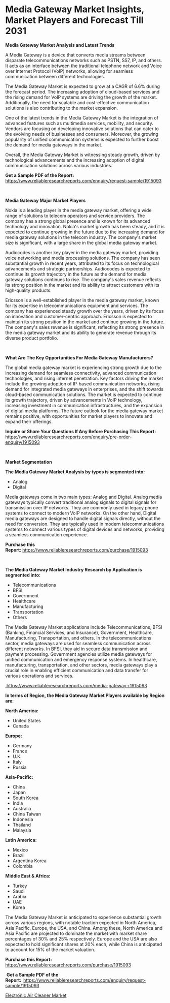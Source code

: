 <p><h1>Media Gateway Market Insights, Market Players and Forecast Till 2031</h1></p><p><strong>Media Gateway Market Analysis and Latest Trends</strong></p>
<p><p>A Media Gateway is a device that converts media streams between disparate telecommunications networks such as PSTN, SS7, IP, and others. It acts as an interface between the traditional telephone network and Voice over Internet Protocol (VoIP) networks, allowing for seamless communication between different technologies.</p><p>The Media Gateway Market is expected to grow at a CAGR of 6.6% during the forecast period. The increasing adoption of cloud-based services and the rising demand for VoIP systems are driving the growth of the market. Additionally, the need for scalable and cost-effective communication solutions is also contributing to the market expansion.</p><p>One of the latest trends in the Media Gateway Market is the integration of advanced features such as multimedia services, mobility, and security. Vendors are focusing on developing innovative solutions that can cater to the evolving needs of businesses and consumers. Moreover, the growing popularity of unified communication systems is expected to further boost the demand for media gateways in the market.</p><p>Overall, the Media Gateway Market is witnessing steady growth, driven by technological advancements and the increasing adoption of digital communication solutions across various industries.</p></p>
<p><strong>Get a Sample PDF of the Report:&nbsp;</strong> <a href="https://www.reliableresearchreports.com/enquiry/request-sample/1915093">https://www.reliableresearchreports.com/enquiry/request-sample/1915093</a></p>
<p>&nbsp;</p>
<p><strong>Media Gateway Major Market Players</strong></p>
<p><p>Nokia is a leading player in the media gateway market, offering a wide range of solutions to telecom operators and service providers. The company has a strong global presence and is known for its advanced technology and innovation. Nokia's market growth has been steady, and it is expected to continue growing in the future due to the increasing demand for media gateway solutions in the telecom industry. The company's market size is significant, with a large share in the global media gateway market.</p><p>Audiocodes is another key player in the media gateway market, providing voice networking and media processing solutions. The company has seen substantial growth in recent years, attributed to its focus on technological advancements and strategic partnerships. Audiocodes is expected to continue its growth trajectory in the future as the demand for media gateway solutions continues to rise. The company's sales revenue reflects its strong position in the market and its ability to attract customers with its high-quality products.</p><p>Ericsson is a well-established player in the media gateway market, known for its expertise in telecommunications equipment and services. The company has experienced steady growth over the years, driven by its focus on innovation and customer-centric approach. Ericsson is expected to maintain its strong position in the market and continue growing in the future. The company's sales revenue is significant, reflecting its strong presence in the media gateway market and its ability to generate revenue through its diverse product portfolio.</p></p>
<p>&nbsp;</p>
<p><strong>What Are The Key Opportunities For Media Gateway Manufacturers?</strong></p>
<p><p>The global media gateway market is experiencing strong growth due to the increasing demand for seamless connectivity, advanced communication technologies, and rising internet penetration. Key factors driving the market include the growing adoption of IP-based communication networks, rising demand for integrated media gateways in enterprises, and the shift towards cloud-based communication solutions. The market is expected to continue its growth trajectory, driven by advancements in VoIP technology, increasing investment in communication infrastructures, and the expansion of digital media platforms. The future outlook for the media gateway market remains positive, with opportunities for market players to innovate and expand their offerings.</p></p>
<p><strong>Inquire or Share Your Questions If Any Before Purchasing This Report:</strong> <a href="https://www.reliableresearchreports.com/enquiry/pre-order-enquiry/1915093">https://www.reliableresearchreports.com/enquiry/pre-order-enquiry/1915093</a></p>
<p>&nbsp;</p>
<p><strong>Market Segmentation</strong></p>
<p><strong>The Media Gateway Market Analysis by types is segmented into:</strong></p>
<p><ul><li>Analog</li><li>Digital</li></ul></p>
<p><p>Media gateways come in two main types: Analog and Digital. Analog media gateways typically convert traditional analog signals to digital signals for transmission over IP networks. They are commonly used in legacy phone systems to connect to modern VoIP networks. On the other hand, Digital media gateways are designed to handle digital signals directly, without the need for conversion. They are typically used in modern telecommunications systems to connect various types of digital devices and networks, providing a seamless communication experience.</p></p>
<p><strong>Purchase this Report:&nbsp;</strong><a href="https://www.reliableresearchreports.com/purchase/1915093">https://www.reliableresearchreports.com/purchase/1915093</a></p>
<p>&nbsp;</p>
<p><strong>The Media Gateway Market Industry Research by Application is segmented into:</strong></p>
<p><ul><li>Telecommunications</li><li>BFSI</li><li>Government</li><li>Healthcare</li><li>Manufacturing</li><li>Transportation</li><li>Others</li></ul></p>
<p><p>The Media Gateway Market applications include Telecommunications, BFSI (Banking, Financial Services, and Insurance), Government, Healthcare, Manufacturing, Transportation, and others. In the telecommunications sector, media gateways are used for seamless communication across different networks. In BFSI, they aid in secure data transmission and payment processing. Government agencies utilize media gateways for unified communication and emergency response systems. In healthcare, manufacturing, transportation, and other sectors, media gateways play a crucial role in enabling efficient communication and data transfer for various operations and services.</p></p>
<p><a href="https://www.reliableresearchreports.com/media-gateway-r1915093">&nbsp;https://www.reliableresearchreports.com/media-gateway-r1915093</a></p>
<p><strong>In terms of Region, the Media Gateway Market Players available by Region are:</strong></p>
<p>
    <p> <strong> North America: </strong>
        <ul>
            <li>United States</li>
            <li>Canada</li>
        </ul>
        </p> 
    <p> <strong> Europe: </strong>
        <ul>
            <li>Germany</li>
            <li>France</li>
            <li>U.K.</li>
            <li>Italy</li>
            <li>Russia</li>
        </ul>
        </p> 
    <p> <strong> Asia-Pacific: </strong>
        <ul>
            <li>China</li>
            <li>Japan</li>
            <li>South Korea</li>
            <li>India</li>
            <li>Australia</li>
            <li>China Taiwan</li>
            <li>Indonesia</li>
            <li>Thailand</li>
            <li>Malaysia</li>
        </ul>
        </p> 
    <p> <strong> Latin America: </strong>
        <ul>
            <li>Mexico</li>
            <li>Brazil</li>
            <li>Argentina Korea</li>
            <li>Colombia</li>
        </ul>
        </p> 
    <p> <strong> Middle East & Africa: </strong>
        <ul>
            <li>Turkey</li>
            <li>Saudi</li>
            <li>Arabia</li>
            <li>UAE</li>
            <li>Korea</li>
        </ul>
    </p>
    </p>
<p><p>The Media Gateway Market is anticipated to experience substantial growth across various regions, with notable traction expected in North America, Asia Pacific, Europe, the USA, and China. Among these, North America and Asia Pacific are projected to dominate the market with market share percentages of 30% and 25% respectively. Europe and the USA are also expected to hold significant shares at 20% each, while China is anticipated to account for 15% of the market valuation.</p></p>
<p><strong>Purchase this Report: </strong><a href="https://www.reliableresearchreports.com/purchase/1915093">https://www.reliableresearchreports.com/purchase/1915093</a></p>
<p>&nbsp;<strong>Get a Sample PDF of the Report:&nbsp;&nbsp;</strong><a href="https://www.reliableresearchreports.com/enquiry/request-sample/1915093">https://www.reliableresearchreports.com/enquiry/request-sample/1915093</a></p>
<p><strong></strong></p>
<p><p><a href="https://view.publitas.com/reportprime-1/electronic-air-cleaner-market-size-growth-outlook-from-2024-to-2031-projecting-at-markets-trends-analysis-by-application-regional-outlook-and-revenue/">Electronic Air Cleaner Market</a></p></p>